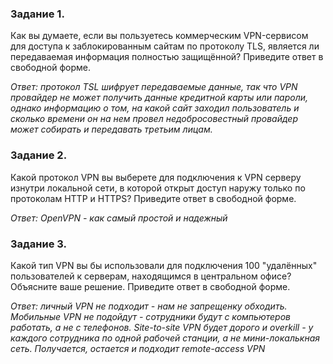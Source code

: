 ### Задание 1.
Как вы думаете, если вы пользуетесь коммерческим VPN-сервисом для доступа к заблокированным сайтам по протоколу TLS, является ли передаваемая информация полностью защищённой?
Приведите ответ в свободной форме.

*Ответ: протокол TSL шифрует передаваемые данные, так что VPN провайдер не может получить данные кредитной карты или пароли, однако информацию о том, на какой сайт заходил пользователь и сколько времени он на нем провел недобросовестный провайдер может собирать и передавать третьим лицам.*


### Задание 2.
Какой протокол VPN вы выберете для подключения к VPN серверу изнутри локальной сети, в которой открыт доступ наружу только по протоколам HTTP и HTTPS?
Приведите ответ в свободной форме.

*Ответ: OpenVPN - как самый простой и надежный*


### Задание 3.
Какой тип VPN вы бы использовали для подключения 100 "удалённых" пользователей к серверам, находящимся в центральном офисе?
Объясните ваше решение.
Приведите ответ в свободной форме.

*Ответ: личный VPN не подходит - нам не запрещенку обходить. Мобильные VPN не подойдут - сотрудники будут с компьютеров работать, а не с телефонов. Site-to-site VPN будет дорого и overkill - у каждого сотрудника по одной рабочей станции, а не мини-локалькная сеть. Получается, остается и подходит remote-access VPN*
